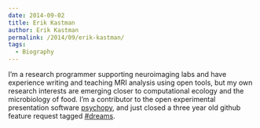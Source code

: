 ```yaml
---
date: 2014-09-02
title: Erik Kastman
author: Erik Kastman
permalink: /2014/09/erik-kastman/
tags:
  - Biography
---
```

I&#8217;m a research programmer supporting neuroimaging labs and have experience writing and teaching MRI analysis using open tools, but my own research interests are emerging closer to computational ecology and the microbiology of food. I&#8217;m a contributor to the open experimental presentation software [psychopy][1], and just closed a three year old github feature request tagged [#dreams][2].

 [1]: http://www.psychopy.org "psychopy"
 [2]: https://github.com/psychopy/psychopy/issues/12 "#dreams"
